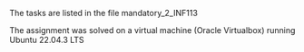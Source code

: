 The tasks are listed in the file mandatory_2_INF113

The assignment was solved on a virtual machine (Oracle Virtualbox) running Ubuntu 22.04.3 LTS
